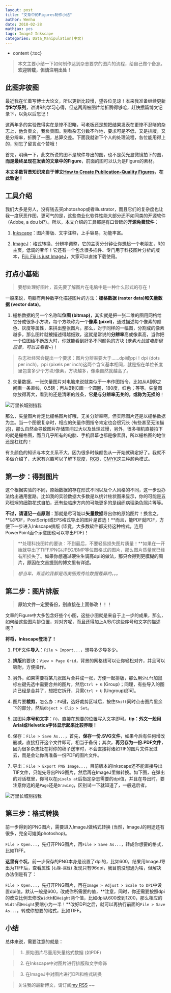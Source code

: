 ```yaml
---
layout: post
title: "文章中的Figures制作小结"
author: Wenhu
date: 2018-02-28
mathjax: yes
tags: ImageJ Inkscape
categories: Data_Manipulation(中文)
---
```


* content
{:toc}

> 本文主要小结一下如何制作达到杂志要求的图片的流程，给自己做个备忘。**欢迎转载，但请注明出处！**

## 此图非彼图

最近我在忙着写博士大论文，所以更新比较慢，望各位见谅！本来我准备继续更新**学R学系列**，讲讲R的学习心得，但这两周被图片给折腾得够呛，赶快攒篇博文记录下，以免以后忘记！

这两年多的实验做得实在是惨不忍睹，可老板还是想把结果发表在更惨不忍睹的杂志上，他负责文，我负责图。别看杂志分数不咋地，要求可是不低，又是排版，又是分辨率，折腾了一圈，总算交差。下面我就讲下个人的处理流程，各位能用得上的，别忘了留言点个赞哦！




首先，明确一下，此文所说的图不是软件导出的图，也不是荧光显微镜拍下的图，**而是最终呈现在发表的文章中的Figure**，前面的图可以认为是Figure的素材。

**本文多数背景知识来自于博文[How to Create Publication-Quality Figures](http://b.nanes.org/figures/index.html)，在此致谢！**

## 工具介绍

我们大多是穷人，没有钱去买photoshop或者illustrator，而且它们的复杂度也让我一度厌恶作图，更可气的是，这些商业化软件性能大部分还不如同类的开源软件（Adobe, a dou bi?）。所以，本文介绍的工具都是有口皆碑的**开源免费软件**：

1. [Inkscape](https://inkscape.org/en/)：图片排版、文字注释，上手容易，功能丰富。

2. [ImageJ](https://imagej.nih.gov/ij/)：格式转换、分辨率调整，它的主页分分钟让你想起一个老朋友，R的主页，低调的奢华！它还有一个包含很多插件、专门用于科技图片分析的版本，[Fiji: Fiji is just ImageJ](http://fiji.sc/)，大家可以直接下载使用。

## 打点小基础

> 要想处理好图片，首先要了解图片在电脑中是一种什么形式的存在！

一般来说，电脑有两种数字化描述图片的方法：**栅格数据 (raster data)**和**矢量数据 (vector data)**。

1. 栅格数据的另一个名称叫**位图 (bitmap)**，其实就是把一张二维的图用网格给它分成很多小方块，每个方块称为一个**像素 (pixel)**，通过描述每个像素的颜色、灰度等属性，来拼出整张图片。那么，对于同样的一幅图，分割成的像素越多，那么图片就被描述得越细致，这就是常说的**分辨率**高或像素高，当你把一个位图给不断放大时，你就能看到好多不同颜色的方块 (*像素大战这电影很应景，可以去看看~*)！

> 杂志社经常会提出一个要求：图片分辨率要大于……dpi或ppi！dpi (dots per inch)，ppi (pixels per inch)这两个含义基本相同，就是指在单位长度里包含多少个方块/像素，方块越多，像素自然就越高了。

2. 矢量数据，一张矢量图片对电脑来说就类似于一串作图指令，比如从A到B之间画一条直线，0.5磅；再从B到C画一个圆圈，180度，红色；等等。矢量图你放得再大，看到的还是清晰的线条，**它是与分辨率无关的，或称为无损的**！

<img src = "http://res.cloudinary.com/dgnsud9ue/image/upload/v1519833016/raster-and-vector.jpg" alt = "万里长城别挡我">

那么，矢量图片肯定比栅格图片好哦，无关分辨率啊，但实际图片还是以栅格数据为主。当一个图很复杂时，相应的矢量作图指令肯定也会很冗长 (有些甚至无法描述)，那么自然会导致图片存储空间过大以及处理过慢，另外，很多相机直接拍下的就是栅格图，而且几乎所有的电脑、手机屏幕也都是像素屏，所以栅格图的地位还是杠杠的！

有关颜色的知识与本文关系不大，因为很多时候颜色从一开始就确定好了。我就不多做介绍了，大家有兴趣可以了解下[灰度](https://en.wikipedia.org/wiki/Grayscale)，[RGB](https://en.wikipedia.org/wiki/RGB_color_model)，[CMYK](https://en.wikipedia.org/wiki/Subtractive_color)这三种颜色模式。

## 第一步：得到图片

这个根据实验的不同，原始数据的存在形式不同以及个人风格的不同，这一步没办法给出通用套路。比如我的实验数据大多数是以统计柱状图来显示，你的可能是五彩斑斓的细胞花式自拍，还有些临床方向的可能更多的是组织病理染色照片等等。

**不过，请谨记一点原则**：那就是尽可能以**矢量数据**导出你的原始图片！换言之，**以PDF，PostScript或EPS格式导出的图片是首选！**而且，能PDF就PDF，方便下一步进入Inkscape排版 (毕竟，大多数软件都支持这种格式，连用PowerPoint画个示意图也可以导出PDF)！

> **处理科技图片的要诀：不到最后，不要轻易损失图片质量！**如果在一开始就导出了TIFF/PNG/JPEG/BMP等位图格式的图片，那么图片质量就已经有所损失了。**如果你想通过硬生生调高dpi的做法，那只会得到更模糊的图片，原因在文首提到的博文里有详述。**

> _想当年，青涩的我都是用美图秀秀给数据截屏的。。。_

## 第二步：图片排版

> **原始文件一定要备份，别直接在上面修改！！！**

文章的Figure中大多包含好些个小图，这些小图就是来自于上一步的成果，那么，如何给这些图片排位置，对对齐呢，而且还得加上A/B/C这些序号和文字的描述呢？

**将将，Inkscape登场了！**

1. PDF文件**导入**：`File > Import...`，想导多少导多少。

2. **排版**的要诀：`View > Page Grid`，背景的网格线可以让你轻松对齐，并且可以吸附，方便操作。

3. 另外，如果需要将某几张图片合并成一张，方便一起排版，那么用`Shift`加鼠标左键先选中需要合并的图片，然后`Ctrl + G` (Group)；同理，有些导入的图片已经是合并了，想把它拆开，只需`Ctrl + U` (Ungroup)即可。

4. 图片要**裁剪**，怎么办：`F4`键，选好裁剪区域后，按住`Shift`同时点击图片里余下的部分，然后`Object > Clip > Set`。

5. 加图片**序号和文字**：`F8`，直接在想要的位置写入文字即可。**tip：外文一般用Arial或Helvetica字体显示起来比较养眼！**

6. 保存：`File > Save As...`，首先，**保存一份.SVG文件**，如果今后有任何增改删减，直接打开这个文件即可，相当于备份；其次，**再另存为一份.PDF文件**，因为很多杂志社在将你的稿子送审时，不会直接将诸如TIF的图片文件发过去，而是会让你再准备一份PDF的图片文件。

7. 导出：`File > Export PNG Image...`，目前版本的Inkscape还不能直接导出TIF文件，只能先导出PNG图片，然后再在ImageJ里做转换。如下图，在弹出的对话框里，你可以在`pixels at`后指定杂志需要的dpi值，并且在导出时，要注意你选的是`Page`还是`Drawing`，区别试一下就知道了，一般选后者。

<img src = "http://res.cloudinary.com/dgnsud9ue/image/upload/v1519833015/Inkscape-export.jpg" alt = "万里长城别挡我">

## 第三步：格式转换

前一步得到的PNG图片，需要进入ImageJ做格式转换 (当然，ImageJ的用途还有很多，完全可媲美photoshop)。

`File > Open...`，先打开PNG图片，再`File > Save As...`，转成你想要的格式，比如TIFF。

**这里有个坑**，前一步保存的PNG本身是设置了dpi的，比如600，结果用ImageJ导出为TIFF后，查看属性 (`右键-属性`) 发现只有96dpi，我目前没想通为啥，但解决办法倒是有了：

`File > Open...`，先打开PNG图片，再在`Image > Adjust > Scale to DPI`中设置dpi值，默认一般是600，改成你所需要的值，**注意，同时，你还需要按照dpi的改变比例去修改`Width`和`Height`两个值，比如dpi从600改到1200，那么相应的`Width`和`Height`要缩小为一半！**改好DPI之后，就可以再执行前面的`File > Save As...`，转成你想要的格式，比如TIFF。

## 小结

总体来说，需要注意的就是：

> 1. 原始图片尽量用矢量格式数据 (如PDF)

> 2. 在Inkscape中对图片进行排版和文字修饰

> 3. 在ImageJ中对图片进行DPI和格式转换


> 关注我的最新博文，请订阅[my RSS](http://bioinfostar.com/feed.xml) ~~
